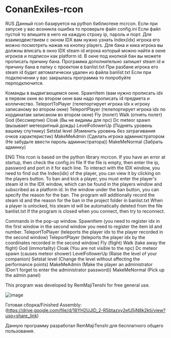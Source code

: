 # ConanExiles-rcon
RUS
Данный rcon базируется на python библиотеке mcrcon.
Если при запуске у вас возникла ошибка то проверьте файл config.ini
Если файл пустой то впишите в него на каждую строку ip, пароль и порт.
Для взаимодеиствием с окном IDX вам нужно узнать Index(idx) игрока его можно посмотреть нажав на кнопку players.
Для бана и кика игрока вы должны вписать в окно IDX steam id игрока который можно найти в окне игроков и подписон как platform id.
В окне под кнопкой бан вы можете прописать причину бана.
Программа дополнительно запишет steam id и причину бана в папку с проектом в banlist.txt
При разбане игрока его steam id будет автоматически удален из файла banlist.txt
Если при подключении у вас закрылась программа то попробуйте перподключится.

Команды в выдвигающемся окне.
SpawnItem  (вам нужно прописать idx в первом окне во втором окне вам надо прописать id предмета и колличество.
TeleportToPlayer (телепортирует игрока idx к игроку записаному во втором окне)
TeleportPlayer (телепортирует игрока idx по кординатам записаном во втором окне)
Fly (полет)
Walk (отнять полет)
God (бессмертие)
Cloak (Вы не видимы для npc)
Dc meteor spawn (вызывает метеоритный дождь)
LevelFollowerUp (Поднять уровень вашему спутнику)
Setstat level (Изменить уровень без затрагивания очков характеристик)
MakeMeAdmin (Сделать игрока администратором (Не забудьте ввести пароль администратора))
MakeMeNormal (Забрать админку)

ENG
This rcon is based on the python library mcrcon.
If you have an error at startup, then check the config.ini file
If the file is empty, then enter the ip, password and port in it for each line.
To interact with the IDX window, you need to find out the Index(idx) of the player, you can view it by clicking on the players button.
To ban and kick a player, you must enter the player's steam id in the IDX window, which can be found in the players window and subscribed as a platform id.
In the window under the ban button, you can specify the reason for the ban.
The program will additionally record the steam id and the reason for the ban in the project folder in banlist.txt
When a player is unlocked, his steam id will be automatically deleted from the file banlist.txt
If the program is closed when you connect, then try to reconnect.

Commands in the pop-up window.
SpawnItem (you need to register idx in the first window in the second window you need to register the item id and number.
TeleportToPlayer (teleports the player idx to the player recorded in the second window)
TeleportPlayer (teleports the player idx by the coordinates recorded in the second window)
Fly (flight)
Walk (take away the flight)
God (immortality)
Cloak (You are not visible to the npc)
Dc meteor spawn (causes meteor shower)
LevelFollowerUp (Raise the level of your companion)
Setstat level (Change the level without affecting the performance points)
MakeMeAdmin (Make the player an administrator (Don't forget to enter the administrator password))
MakeMeNormal (Pick up the admin panel)

This program was developed by RemMajiTenshi for free general use.

![image](https://user-images.githubusercontent.com/120824638/235213861-1ab6f253-9213-4d54-a9a0-2c5028282e79.png)

Готовая сборка/Finished Assembly:(https://drive.google.com/file/d/18YH2UJlD_2-R5btazxy2efJ5jN8k2kti/view?usp=share_link)

Данную программу разработал RemMajiTenshi для бесплатного общего пользования.
